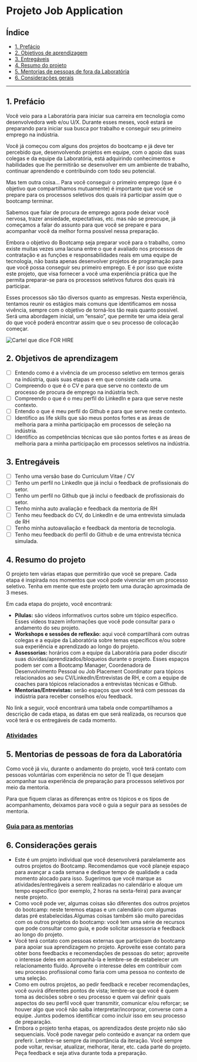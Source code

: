 # Projeto Job Application

## Índice

- [1. Prefácio](#1-prefácio)
- [2. Objetivos de aprendizagem](#2-objetivos-de-aprendizagem)
- [3. Entregáveis](#3-entregáveis)
- [4. Resumo do projeto](#4-resumo-do-projeto)
- [5. Mentorias de pessoas de fora da
  Laboratória](#5-mentorias-de-pessoas-de-fora-da-laboratória)
- [6. Considerações gerais](#6-considerações-gerais)

---

## 1. Prefácio

Você veio para a Laboratória para iniciar sua carreira em tecnologia como
desenvolvedora web e/ou U/X.  Durante esses meses, você estará se preparando
para iniciar sua busca por trabalho e conseguir seu primeiro emprego na
indústria.

Você já começou com alguns dos projetos do bootcamp e já deve ter percebido
que, desenvolvendo projetos em equipe, com o apoio das suas colegas e da equipe
da Laboratória, está adquirindo conhecimentos e habilidades que lhe permitirão
se desenvolver em um ambiente de trabalho, continuar aprendendo e contribuindo
com todo seu potencial.

Mas tem outra coisa… Para você conseguir o primeiro emprego (que é o objetivo
que compartilhamos mutuamente) é importante que você se prepare para os
processos seletivos dos quais irá participar assim que o bootcamp terminar.

Sabemos que falar de procura de emprego agora pode deixar você nervosa, trazer
ansiedade, expectativas, etc. mas não se preocupe, já começamos a falar do
assunto para que você se prepare e para acompanhar você da melhor forma
possível nessa preparação.

Embora o objetivo do Bootcamp seja preparar você para o trabalho, como existe
muitas vezes uma lacuna entre o que é avaliado nos processos de contratação e
as funções e responsabilidades reais em uma equipe de tecnologia, não basta
apenas desenvolver projetos de programação para que você possa conseguir seu
primeiro emprego. E é por isso que existe este projeto, que visa fornecer a
você uma experiência prática que lhe permita preparar-se para os processos
seletivos futuros dos quais irá participar.

Esses processos são tão diversos quanto as empresas. Nesta experiência,
tentamos reunir os estágios mais comuns que identificamos em nossa vivência,
sempre com o objetivo de torná-los tão reais quanto possível. Será uma
abordagem inicial, um “ensaio”, que permite ter uma ideia geral do que você
poderá encontrar assim que o seu processo de colocação começar.

![Cartel que dice FOR
HIRE](https://user-images.githubusercontent.com/110297/135535064-9a0c0aa1-5b25-4c83-a909-4875a86d9963.jpg)

## 2. Objetivos de aprendizagem

- [ ] Entendo como é a vivência de um processo seletivo em termos gerais na
  indústria, quais suas etapas e em que consiste cada uma.
- [ ] Compreendo o que é o CV e para que serve no contexto de um processo de
  procura de emprego na indústria tech.
- [ ] Compreendo o que é o meu perfil do LinkedIn e para que serve neste
  contexto.
- [ ] Entendo o que é meu perfil do Github e para que serve neste contexto.
- [ ] Identifico as life skills que são meus pontos fortes e as áreas de
  melhoria para a minha participação em processos de seleção na indústria.
- [ ] Identifico as competências técnicas que são pontos fortes e as áreas de
  melhoria para a minha participação em processos seletivos na indústria.

## 3. Entregáveis

- [ ] Tenho uma versão base do Curriculum Vitae / CV
- [ ] Tenho um perfil no LinkedIn que já inclui o feedback de profissionais do
  setor.
- [ ] Tenho um perfil no Github que já inclui o feedback de profissionais do
  setor.
- [ ] Tenho minha auto avaliação e feedback da mentoria de RH
- [ ] Tenho meu feedback do CV, do LinkedIn e de uma entrevista simulada de RH
- [ ] Tenho minha autoavaliação e feedback da mentoria de tecnologia.
- [ ] Tenho meu feedback do perfil do Github e de uma entrevista técnica
  simulada.

## 4. Resumo do projeto

O projeto tem várias etapas que permitirão que você se prepare. Cada etapa é
inspirada nos momentos que você pode vivenciar em um processo seletivo. Tenha
em mente que este projeto tem uma duração aproximada de 3 meses.

Em cada etapa do projeto, você encontrará:

- **Pílulas:** são vídeos informativos curtos sobre um tópico específico. Esses
  vídeos trazem informações que você pode consultar para o andamento do seu
  projeto.
- **Workshops e sessões de reflexão:** aqui você compartilhará com outras
  colegas e a equipe da Laboratória sobre temas específicos e/ou sobre sua
  experiência e aprendizado ao longo do projeto.
- **Assessorias:** horários com a equipe da Laboratória para poder discutir
  suas dúvidas/aprendizados/bloqueios durante o projeto. Esses espaços podem
  ser com a Bootcamp Manager, Coordenadora de Desenvolvimento Pessoal ou Job
  Placement Coordinator para tópicos relacionados ao seu
  CV/LinkedIn/Entrevistas de RH, e com a equipe de coaches para tópicos
  relacionados a entrevistas técnicas e Github.
- **Mentorias/Entrevistas:** serão espaços que você terá com pessoas da
  indústria para receber conselhos e/ou feedback.

No link a seguir, você encontrará uma tabela onde compartilhamos a descrição de
cada etapa, as datas em que será realizada, os recursos que você terá e os
entregáveis de cada momento.

### [Atividades](./Activities.pt.md)

## 5. Mentorias de pessoas de fora da Laboratória

Como você já viu, durante o andamento do projeto, você terá contato com pessoas
voluntárias com experiência no setor de TI que desejam acompanhar sua
experiência de preparação para processos seletivos por meio da mentoria.

Para que fiquem claras as diferenças entre os tópicos e os tipos de
acompanhamento, deixamos para você o guia a seguir para as sessões de mentoria.

### [Guia para as mentorias](./Mentoring.pt.md)

## 6. Considerações gerais

- Este é um projeto individual que você desenvolverá paralelamente aos outros
  projetos do Bootcamp. Recomendamos que você planeje espaço para avançar a
  cada semana e dedique tempo de qualidade a cada momento alocado para isso.
  Sugerimos que você marque as atividades/entregáveis a serem realizadas no
  calendário e aloque um tempo específico (por exemplo, 2 horas na sexta-feira)
  para avançar neste projeto.
- Como você pode ver, algumas coisas são diferentes dos outros projetos do
  bootcamp: neste teremos etapas e um calendário com algumas datas pré
  estabelecidas.Algumas coisas também são muito parecidas com os outros
  projetos do bootcamp: você tem uma série de recursos que pode consultar como
  guia, e pode solicitar assessoria e feedback ao longo do projeto.
- Você terá contato com pessoas externas que participam do bootcamp para apoiar
  sua aprendizagem no projeto. Aproveite esse contato para obter bons feedbacks
  e recomendações de pessoas do setor; aproveite o interesse deles em
  acompanhá-la e lembre-se de estabelecer um relacionamento fluido. Aproveite o
  interesse deles em contribuir com seu processo profissional como faria com
  uma pessoa no contexto de uma seleção.
- Como em outros projetos, ao pedir feedback e receber recomendações, você
  ouvirá diferentes pontos de vista; lembre-se que você é quem toma as decisões
  sobre o seu processo e quem vai definir quais aspectos do seu perfil você
  quer transmitir, comunicar e/ou reforçar; se houver algo que você não saiba
  interpretar/incorporar, converse com a equipe. Juntxs podemos identificar
  como incluir isso em seu processo de preparação.
- Embora o projeto tenha etapas, os aprendizados deste projeto não são
  sequenciais. Você pode navegar pelo conteúdo e avançar na ordem que preferir.
  Lembre-se sempre da importância da iteração. Você sempre pode voltar,
  revisar, atualizar, melhorar, iterar, etc. cada parte do projeto.  Peça
  feedback e seja ativa durante toda a preparação.
